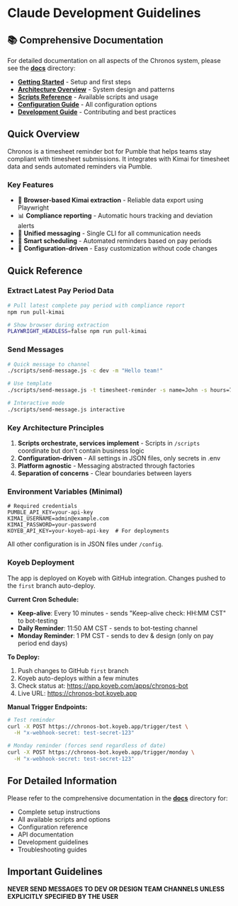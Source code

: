 # Claude Development Guidelines

## 📚 Comprehensive Documentation

For detailed documentation on all aspects of the Chronos system, please see the **[docs](./docs)** directory:

- **[Getting Started](./docs/getting-started.md)** - Setup and first steps
- **[Architecture Overview](./docs/architecture.md)** - System design and patterns
- **[Scripts Reference](./docs/scripts.md)** - Available scripts and usage
- **[Configuration Guide](./docs/configuration.md)** - All configuration options
- **[Development Guide](./docs/development.md)** - Contributing and best practices

## Quick Overview

Chronos is a timesheet reminder bot for Pumble that helps teams stay compliant with timesheet submissions. It integrates with Kimai for timesheet data and sends automated reminders via Pumble.

### Key Features

- 🤖 **Browser-based Kimai extraction** - Reliable data export using Playwright
- 📊 **Compliance reporting** - Automatic hours tracking and deviation alerts
- 💬 **Unified messaging** - Single CLI for all communication needs
- 📅 **Smart scheduling** - Automated reminders based on pay periods
- 🔧 **Configuration-driven** - Easy customization without code changes

## Quick Reference

### Extract Latest Pay Period Data

```bash
# Pull latest complete pay period with compliance report
npm run pull-kimai

# Show browser during extraction
PLAYWRIGHT_HEADLESS=false npm run pull-kimai
```

### Send Messages

```bash
# Quick message to channel
./scripts/send-message.js -c dev -m "Hello team!"

# Use template
./scripts/send-message.js -t timesheet-reminder -s name=John -s hours=75

# Interactive mode
./scripts/send-message.js interactive
```

### Key Architecture Principles

1. **Scripts orchestrate, services implement** - Scripts in `/scripts` coordinate but don't contain business logic
2. **Configuration-driven** - All settings in JSON files, only secrets in .env
3. **Platform agnostic** - Messaging abstracted through factories
4. **Separation of concerns** - Clear boundaries between layers

### Environment Variables (Minimal)

```env
# Required credentials
PUMBLE_API_KEY=your-api-key
KIMAI_USERNAME=admin@example.com  
KIMAI_PASSWORD=your-password
KOYEB_API_KEY=your-koyeb-api-key  # For deployments
```

All other configuration is in JSON files under `/config`.

### Koyeb Deployment

The app is deployed on Koyeb with GitHub integration. Changes pushed to the `first` branch auto-deploy.

**Current Cron Schedule:**
- **Keep-alive**: Every 10 minutes - sends "Keep-alive check: HH:MM CST" to bot-testing
- **Daily Reminder**: 11:50 AM CST - sends to bot-testing channel
- **Monday Reminder**: 1 PM CST - sends to dev & design (only on pay period end days)

**To Deploy:**
1. Push changes to GitHub `first` branch
2. Koyeb auto-deploys within a few minutes
3. Check status at: https://app.koyeb.com/apps/chronos-bot
4. Live URL: https://chronos-bot.koyeb.app

**Manual Trigger Endpoints:**
```bash
# Test reminder
curl -X POST https://chronos-bot.koyeb.app/trigger/test \
  -H "x-webhook-secret: test-secret-123"

# Monday reminder (forces send regardless of date)
curl -X POST https://chronos-bot.koyeb.app/trigger/monday \
  -H "x-webhook-secret: test-secret-123"
```

## For Detailed Information

Please refer to the comprehensive documentation in the **[docs](./docs)** directory for:
- Complete setup instructions
- All available scripts and options
- Configuration reference
- API documentation
- Development guidelines
- Troubleshooting guides

## Important Guidelines

**NEVER SEND MESSAGES TO DEV OR DESIGN TEAM CHANNELS UNLESS EXPLICITLY SPECIFIED BY THE USER**